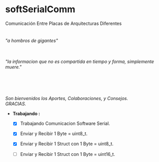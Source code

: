 # softSerialComm
Comunicación Entre Placas de Arquitecturas Diferentes 
  
###### <br> "a hombros de gigantes"  
###### <br>"la informacion que no es compartida en tiempo y forma, simplemente muere."  
###### <br>  

_Son bienvenidos los Aportes, Colaboraciones, y Consejos._  
_GRACIAS._  
  
  + __Trabajando :__  
    - [x] Trabajando Comunicacion Software Serial. 
    - [x] Enviar y Recibir 1 Byte = uint8_t.  
    - [x] Enviar y Recibir 1 Struct con 1 Byte = uint8_t.  
    - [ ] Enviar y Recibir 1 Struct con 1 Byte = uint16_t.  
  
  
  
